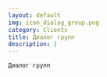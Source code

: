 ```yaml
---
layout: default
img: icon_dialog_group.png
category: Clients
title: Диалог групп
description: |
---
```

    Диалог групп
